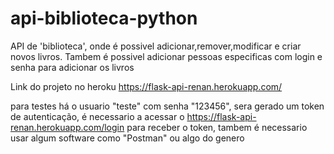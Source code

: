 # api-biblioteca-python
API de 'biblioteca', onde é possivel adicionar,remover,modificar e criar novos livros. Tambem é possivel adicionar pessoas especificas com login e senha para adicionar os livros

Link do projeto no heroku
https://flask-api-renan.herokuapp.com/

para testes há o usuario "teste" com senha "123456", sera gerado um token de autenticação, é necessario a acessar o https://flask-api-renan.herokuapp.com/login para receber o token, tambem é necessario usar algum software como "Postman" ou algo do genero
